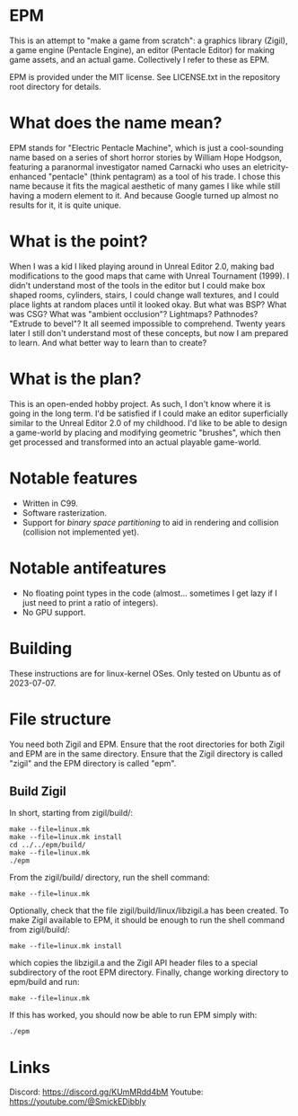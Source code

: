 # EPM
This is an attempt to "make a game from scratch": a graphics library (Zigil), a game engine (Pentacle Engine), an editor (Pentacle Editor) for making game assets, and an actual game. Collectively I refer to these as EPM.

EPM is provided under the MIT license. See LICENSE.txt in the repository root directory for details.

# What does the name mean?
EPM stands for "Electric Pentacle Machine", which is just a cool-sounding name based on a series of short horror stories by William Hope Hodgson, featuring a paranormal investigator named Carnacki who uses an eletricity-enhanced "pentacle" (think pentagram) as a tool of his trade. I chose this name because it fits the magical aesthetic of many games I like while still having a modern element to it. And because Google turned up almost no results for it, it is quite unique.

# What is the point?
When I was a kid I liked playing around in Unreal Editor 2.0, making bad modifications to the good maps that came with Unreal Tournament (1999). I didn't understand most of the tools in the editor but I could make box shaped rooms, cylinders, stairs, I could change wall textures, and I could place lights at random places until it looked okay. But what was BSP? What was CSG? What was "ambient occlusion"? Lightmaps? Pathnodes? "Extrude to bevel"? It all seemed impossible to comprehend. Twenty years later I still don't understand most of these concepts, but now I am prepared to learn. And what better way to learn than to create? 

# What is the plan?
This is an open-ended hobby project. As such, I don't know where it is going in the long term. I'd be satisfied if I could make an editor superficially similar to the Unreal Editor 2.0 of my childhood. I'd like to be able to design a game-world by placing and modifying geometric "brushes", which then get processed and transformed into an actual playable game-world.

# Notable features
- Written in C99.
- Software rasterization.
- Support for *binary space partitioning* to aid in rendering and collision (collision not implemented yet).

# Notable antifeatures
- No floating point types in the code (almost... sometimes I get lazy if I just need to print a ratio of integers).
- No GPU support.

# Building

These instructions are for linux-kernel OSes. Only tested on Ubuntu as of 2023-07-07.

# File structure

You need both Zigil and EPM. Ensure that the root directories for both Zigil and EPM are in the same directory. Ensure that the Zigil directory is called "zigil" and the EPM directory is called "epm".

## Build Zigil

In short, starting from zigil/build/:

```
make --file=linux.mk
make --file=linux.mk install
cd ../../epm/build/
make --file=linux.mk
./epm
```

From the zigil/build/ directory, run the shell command:

```Shell
make --file=linux.mk
```

Optionally, check that the file zigil/build/linux/libzigil.a has been created. To make Zigil available to EPM, it should be enough to run the shell command from zigil/build/:

```Shell
make --file=linux.mk install
```

which copies the libzigil.a and the Zigil API header files to a special subdirectory of the root EPM directory. Finally, change working directory to epm/build and run:

```Shell
make --file=linux.mk
```

If this has worked, you should now be able to run EPM simply with:

```./epm```

# Links
Discord: https://discord.gg/KUmMRdd4bM
Youtube: https://youtube.com/@SmickEDibbly
